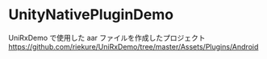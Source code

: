 # UnityNativePluginDemo

UniRxDemo で使用した aar ファイルを作成したプロジェクト  
https://github.com/riekure/UniRxDemo/tree/master/Assets/Plugins/Android  
